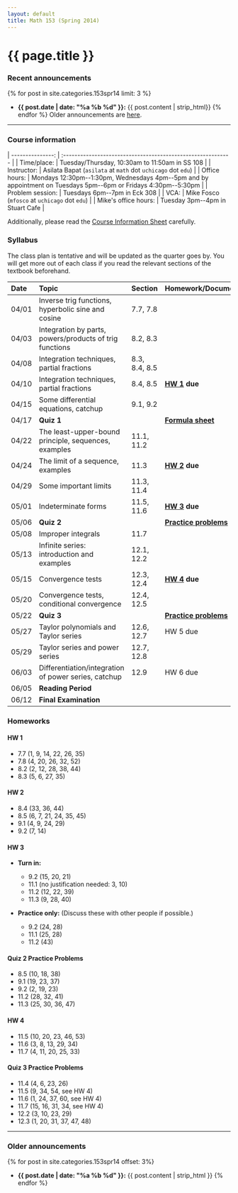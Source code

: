 ```yaml
---
layout: default
title: Math 153 (Spring 2014)
---
```


# {{ page.title }}

### Recent announcements
{% for post in site.categories.153spr14 limit: 3 %}
* **{{ post.date | date: "%a %b %d" }}:** {{ post.content | strip_html}}
{% endfor %}
Older announcements are [here](#older-announcements).

----

### Course information
<div class="infotable">

| ---------------:     | :-----------------------------------------------------------                                                   |
| Time/place:          | Tuesday/Thursday, 10:30am to 11:50am in SS 108                                                                 |
| Instructor:          | Asilata Bapat (`asilata` at `math` dot `uchicago` dot `edu`)                                                   |
| Office hours:        | Mondays 12:30pm--1:30pm, Wednesdays 4pm--5pm and by appointment on Tuesdays 5pm--6pm or Fridays 4:30pm--5:30pm |
| Problem session:     | Tuesdays 6pm--7pm in Eck 308                                                                                   |
| VCA:                 | Mike Fosco (`mfosco` at `uchicago` dot `edu`)                                                                  |
| Mike's office hours: | Tuesday 3pm--4pm in Stuart Cafe                                                                                |

</div>

Additionally, please read the [Course Information Sheet](courseinformationsheet.pdf) carefully.

### Syllabus
The class plan is tentative and will be updated as the quarter goes by. You will get more out of each class if you read the relevant sections of the textbook beforehand.

<div class="classplan">

| Date  | Topic                                                   | Section       | Homework/Documents          |
| :---  | :---                                                    | :---          | :---                        |
| 04/01 | Inverse trig functions, hyperbolic sine and cosine      | 7.7, 7.8      |                             |
| 04/03 | Integration by parts, powers/products of trig functions | 8.2, 8.3      |                             |
| 04/08 | Integration techniques, partial fractions               | 8.3, 8.4, 8.5 |                             |
| 04/10 | Integration techniques, partial fractions               | 8.4, 8.5      | **[HW 1](#hw-1) due**       |
| 04/15 | Some differential equations, catchup                    | 9.1, 9.2      |                             |
| 04/17 | **Quiz 1**                                              |               | **[Formula sheet][f1]**     |
| 04/22 | The least-upper-bound principle, sequences, examples    | 11.1, 11.2    |                             |
| 04/24 | The limit of a sequence, examples                       | 11.3          | **[HW 2](#hw-2) due**       |
| 04/29 | Some important limits                                   | 11.3, 11.4    |                             |
| 05/01 | Indeterminate forms                                     | 11.5, 11.6    | **[HW 3](#hw-3) due**       |
| 05/06 | **Quiz 2**                                              |               | **[Practice problems][p2]** |
| 05/08 | Improper integrals                                      | 11.7          |                             |
| 05/13 | Infinite series: introduction and examples              | 12.1, 12.2    |                             |
| 05/15 | Convergence tests                                       | 12.3, 12.4    | **[HW 4](#hw-4) due**       |
| 05/20 | Convergence tests, conditional convergence              | 12.4, 12.5    |                             |
| 05/22 | **Quiz 3**                                              |               | **[Practice problems][p3]** |
| 05/27 | Taylor polynomials and Taylor series                    | 12.6, 12.7    | HW 5 due                    |
| 05/29 | Taylor series and power series                          | 12.7, 12.8    |                             |
| 06/03 | Differentiation/integration of power series, catchup    | 12.9          | HW 6 due                    |
| 06/05 | **Reading Period**                                      |               |                             |
| 06/12 | **Final Examination**                                   |               |                             |

[f1]: quiz1formulasheet.pdf
[p2]: #quiz-2-practice-problems
[p3]: #quiz-3-practice-problems

</div>

### Homeworks

#### HW 1
* 7.7 (1, 9, 14, 22, 26, 35)
* 7.8 (4, 20, 26, 32, 52)
* 8.2 (2, 12, 28, 38, 44)
* 8.3 (5, 6, 27, 35)

#### HW 2
* 8.4 (33, 36, 44)
* 8.5 (6, 7, 21, 24, 35, 45)
* 9.1 (4, 9, 24, 29)
* 9.2 (7, 14)

#### HW 3
* **Turn in:**
    * 9.2 (15, 20, 21)
    * 11.1 (no justification needed: 3, 10)
    * 11.2 (12, 22, 39)
    * 11.3 (9, 28, 40)

* **Practice only:** (Discuss these with other people if possible.)
    * 9.2 (24, 28)
    * 11.1 (25, 28)
    * 11.2 (43)

#### Quiz 2 Practice Problems
* 8.5 (10, 18, 38)
* 9.1 (19, 23, 37)
* 9.2 (2, 19, 23)
* 11.2 (28, 32, 41)
* 11.3 (25, 30, 36, 47)

#### HW 4
* 11.5 (10, 20, 23, 46, 53)
* 11.6 (3, 8, 13, 29, 34)
* 11.7 (4, 11, 20, 25, 33)

#### Quiz 3 Practice Problems
* 11.4 (4, 6, 23, 26)
* 11.5 (9, 34, 54, see HW 4)
* 11.6 (1, 24, 37, 60, see HW 4)
* 11.7 (15, 16, 31, 34, see HW 4)
* 12.2 (3, 10, 23, 29)
* 12.3 (1, 20, 31, 37, 47, 48)

----
### Older announcements
{% for post in site.categories.153spr14 offset: 3%}
* **{{ post.date | date: "%a %b %d" }}:** {{ post.content | strip_html }}
{% endfor %}



